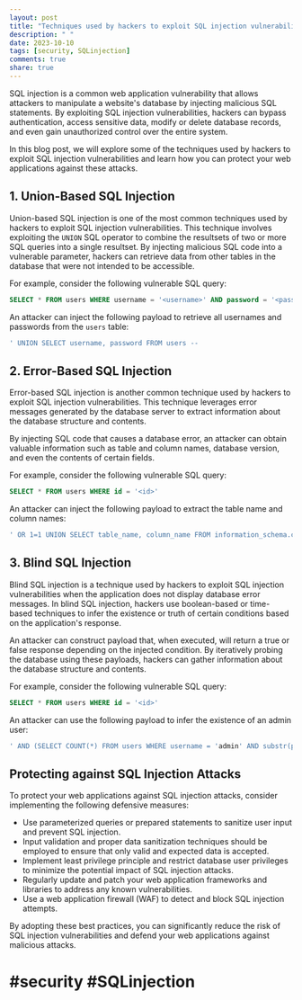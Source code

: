 ```yaml
---
layout: post
title: "Techniques used by hackers to exploit SQL injection vulnerabilities."
description: " "
date: 2023-10-10
tags: [security, SQLinjection]
comments: true
share: true
---
```


SQL injection is a common web application vulnerability that allows attackers to manipulate a website's database by injecting malicious SQL statements. By exploiting SQL injection vulnerabilities, hackers can bypass authentication, access sensitive data, modify or delete database records, and even gain unauthorized control over the entire system.

In this blog post, we will explore some of the techniques used by hackers to exploit SQL injection vulnerabilities and learn how you can protect your web applications against these attacks.

## 1. Union-Based SQL Injection

Union-based SQL injection is one of the most common techniques used by hackers to exploit SQL injection vulnerabilities. This technique involves exploiting the `UNION` SQL operator to combine the resultsets of two or more SQL queries into a single resultset. By injecting malicious SQL code into a vulnerable parameter, hackers can retrieve data from other tables in the database that were not intended to be accessible.

For example, consider the following vulnerable SQL query:


```sql
SELECT * FROM users WHERE username = '<username>' AND password = '<password>'
```

An attacker can inject the following payload to retrieve all usernames and passwords from the `users` table:


```sql
' UNION SELECT username, password FROM users --
```

## 2. Error-Based SQL Injection

Error-based SQL injection is another common technique used by hackers to exploit SQL injection vulnerabilities. This technique leverages error messages generated by the database server to extract information about the database structure and contents.

By injecting SQL code that causes a database error, an attacker can obtain valuable information such as table and column names, database version, and even the contents of certain fields.

For example, consider the following vulnerable SQL query:


```sql
SELECT * FROM users WHERE id = '<id>'
```

An attacker can inject the following payload to extract the table name and column names:


```sql
' OR 1=1 UNION SELECT table_name, column_name FROM information_schema.columns --
```

## 3. Blind SQL Injection

Blind SQL injection is a technique used by hackers to exploit SQL injection vulnerabilities when the application does not display database error messages. In blind SQL injection, hackers use boolean-based or time-based techniques to infer the existence or truth of certain conditions based on the application's response.

An attacker can construct payload that, when executed, will return a true or false response depending on the injected condition. By iteratively probing the database using these payloads, hackers can gather information about the database structure and contents.

For example, consider the following vulnerable SQL query:


```sql
SELECT * FROM users WHERE id = '<id>'
```

An attacker can use the following payload to infer the existence of an admin user:


```sql
' AND (SELECT COUNT(*) FROM users WHERE username = 'admin' AND substr(password, 1, 1) = 'a') = 1 --
```

## Protecting against SQL Injection Attacks

To protect your web applications against SQL injection attacks, consider implementing the following defensive measures:

- Use parameterized queries or prepared statements to sanitize user input and prevent SQL injection.
- Input validation and proper data sanitization techniques should be employed to ensure that only valid and expected data is accepted.
- Implement least privilege principle and restrict database user privileges to minimize the potential impact of SQL injection attacks.
- Regularly update and patch your web application frameworks and libraries to address any known vulnerabilities.
- Use a web application firewall (WAF) to detect and block SQL injection attempts.

By adopting these best practices, you can significantly reduce the risk of SQL injection vulnerabilities and defend your web applications against malicious attacks.

# #security #SQLinjection